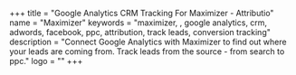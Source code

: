 +++
title = "Google Analytics CRM Tracking For Maximizer - Attributio"
name = "Maximizer"
keywords = "maximizer, , google analytics, crm, adwords, facebook, ppc, attribution, track leads, conversion tracking"
description = "Connect Google Analytics with Maximizer to find out where your leads are coming from. Track leads from the source - from search to ppc."
logo = ""
+++
